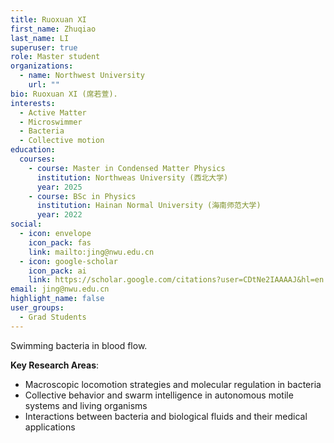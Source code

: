 ```yaml
---
title: Ruoxuan XI
first_name: Zhuqiao
last_name: LI
superuser: true
role: Master student
organizations:
  - name: Northwest University
    url: ""
bio: Ruoxuan XI (席若萱).
interests:
  - Active Matter
  - Microswimmer
  - Bacteria
  - Collective motion
education:
  courses:
    - course: Master in Condensed Matter Physics
      institution: Northweas University (西北大学)
      year: 2025
    - course: BSc in Physics
      institution: Hainan Normal University (海南师范大学)
      year: 2022
social:
  - icon: envelope
    icon_pack: fas
    link: mailto:jing@nwu.edu.cn
  - icon: google-scholar
    icon_pack: ai
    link: https://scholar.google.com/citations?user=CDtNe2IAAAAJ&hl=en
email: jing@nwu.edu.cn
highlight_name: false
user_groups:
  - Grad Students
---
```

Swimming bacteria in blood flow.

**Key Research Areas**:  
- Macroscopic locomotion strategies and molecular regulation in bacteria  
- Collective behavior and swarm intelligence in autonomous motile systems and living organisms  
- Interactions between bacteria and biological fluids and their medical applications  